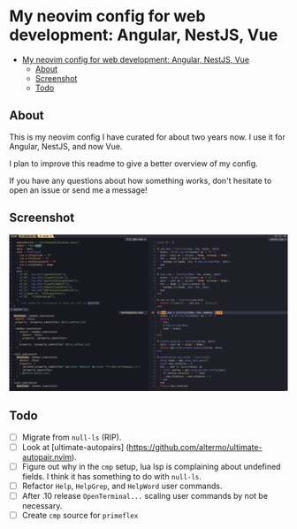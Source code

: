 # My neovim config for web development: Angular, NestJS, Vue

<!--toc:start-->

- [My neovim config for web development: Angular, NestJS, Vue](#my-neovim-config-for-web-development-angular-nestjs-vue)
  - [About](#about)
  - [Screenshot](#screenshot)
  - [Todo](#todo)
  <!--toc:end-->

## About

This is my neovim config I have curated for about two years now. I use it for
Angular, NestJS, and now Vue.

I plan to improve this readme to give a better overview of my config.

If you have any questions about how something works, don't hesitate to open
an issue or send me a message!

## Screenshot

![image](https://github.com/catgoose/nvim/blob/e0b13d7dd57fe3a957099928e6658c79c2f7398b/neovim1.png)

## Todo

- [ ] Migrate from `null-ls` (RIP).
- [ ] Look at [ultimate-autopairs]
      (<https://github.com/altermo/ultimate-autopair.nvim>).
- [ ] Figure out why in the `cmp` setup, lua lsp is complaining about undefined
      fields. I think it has something to do with `null-ls`.
- [ ] Refactor `Help`, `HelpGrep`, and `HelpWord` user commands.
- [ ] After .10 release `OpenTerminal...` scaling user commands by not be
      necessary.
- [ ] Create `cmp` source for `primeflex`
